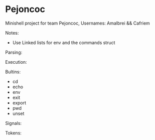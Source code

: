 # Pejoncoc
Minishell project for team Pejoncoc, Usernames: Amalbrei &amp;&amp; Cafriem

Notes:
- Use Linked lists for env and the commands struct


Parsing:

Execution:

Bultins:
- cd
- echo
- env
- exit
- export
- pwd
- unset

Signals:

Tokens:
